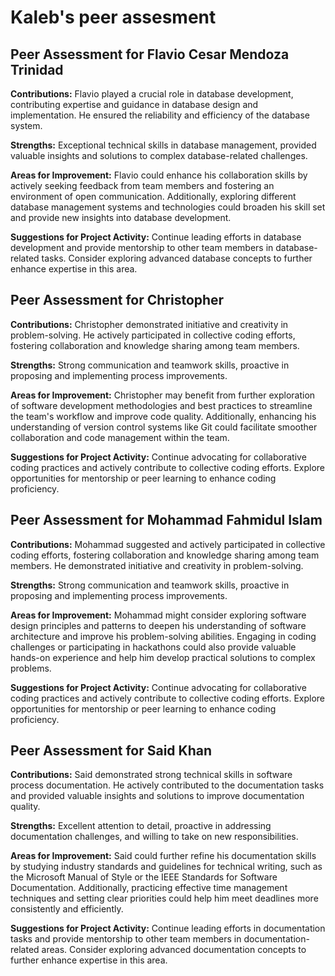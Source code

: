 # Kaleb's peer assesment

## Peer Assessment for Flavio Cesar Mendoza Trinidad

**Contributions:** Flavio played a crucial role in database development, contributing expertise and guidance in database design and implementation. He ensured the reliability and efficiency of the database system.

**Strengths:** Exceptional technical skills in database management, provided valuable insights and solutions to complex database-related challenges.

**Areas for Improvement:** Flavio could enhance his collaboration skills by actively seeking feedback from team members and fostering an environment of open communication. Additionally, exploring different database management systems and technologies could broaden his skill set and provide new insights into database development.

**Suggestions for Project Activity:** Continue leading efforts in database development and provide mentorship to other team members in database-related tasks. Consider exploring advanced database concepts to further enhance expertise in this area.

## Peer Assessment for Christopher

**Contributions:** Christopher demonstrated initiative and creativity in problem-solving. He actively participated in collective coding efforts, fostering collaboration and knowledge sharing among team members.

**Strengths:** Strong communication and teamwork skills, proactive in proposing and implementing process improvements.

**Areas for Improvement:** Christopher may benefit from further exploration of software development methodologies and best practices to streamline the team's workflow and improve code quality. Additionally, enhancing his understanding of version control systems like Git could facilitate smoother collaboration and code management within the team.

**Suggestions for Project Activity:** Continue advocating for collaborative coding practices and actively contribute to collective coding efforts. Explore opportunities for mentorship or peer learning to enhance coding proficiency.

## Peer Assessment for Mohammad Fahmidul Islam

**Contributions:** Mohammad suggested and actively participated in collective coding efforts, fostering collaboration and knowledge sharing among team members. He demonstrated initiative and creativity in problem-solving.

**Strengths:** Strong communication and teamwork skills, proactive in proposing and implementing process improvements.

**Areas for Improvement:** Mohammad might consider exploring software design principles and patterns to deepen his understanding of software architecture and improve his problem-solving abilities. Engaging in coding challenges or participating in hackathons could also provide valuable hands-on experience and help him develop practical solutions to complex problems.

**Suggestions for Project Activity:** Continue advocating for collaborative coding practices and actively contribute to collective coding efforts. Explore opportunities for mentorship or peer learning to enhance coding proficiency.

## Peer Assessment for Said Khan

**Contributions:** Said demonstrated strong technical skills in software process documentation. He actively contributed to the documentation tasks and provided valuable insights and solutions to improve documentation quality.

**Strengths:** Excellent attention to detail, proactive in addressing documentation challenges, and willing to take on new responsibilities.

**Areas for Improvement:** Said could further refine his documentation skills by studying industry standards and guidelines for technical writing, such as the Microsoft Manual of Style or the IEEE Standards for Software Documentation. Additionally, practicing effective time management techniques and setting clear priorities could help him meet deadlines more consistently and efficiently.

**Suggestions for Project Activity:** Continue leading efforts in documentation tasks and provide mentorship to other team members in documentation-related areas. Consider exploring advanced documentation concepts to further enhance expertise in this area.
